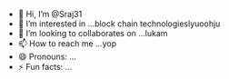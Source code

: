 - 👋 Hi, I’m @Sraj31
- 👀 I’m interested in ...block chain technologieslyuoohju
- 💞️ I’m looking to collaborates on ...lukam
- 📫 How to reach me ...yop
- 😄 Pronouns: ...
- ⚡ Fun facts: ...

<!---
Sraj31/Sraj31 is a ✨ special ✨ repository because its `README.md` (this file) appears on your GitHub profile.
You can click the Preview link to take a look at your changes.
--->
